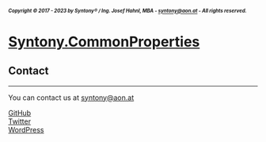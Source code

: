 ##### <sub><sub>Copyright &copy; 2017 - 2023 by Syntony&reg; / Ing. Josef Hahnl, MBA - syntony@aon.at - All rights reserved.</sub></sub>
# [Syntony.CommonProperties](..\README.md)

## Contact <a name="contact"/>
-----------

You can contact us at <syntony@aon.at>

[GitHub](https://github.com/SyntonyAustria)  
[Twitter](https://twitter.com/SyntonyAustria)  
[WordPress](https://syntonyblog.wordpress.com/)
